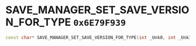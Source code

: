 # SAVE_MANAGER_SET_SAVE_VERSION_FOR_TYPE `0x6E79F939`

```cpp
const char* SAVE_MANAGER_SET_SAVE_VERSION_FOR_TYPE(int _Unk0, int _Unk1);
```